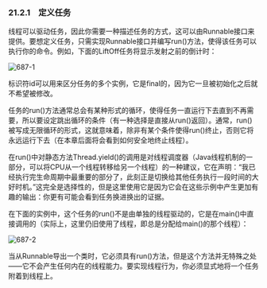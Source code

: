 ### 21.2.1　定义任务

线程可以驱动任务，因此你需要一种描述任务的方式，这可以由Runnable接口来提供。要想定义任务，只需实现Runnable接口并编写run()方法，使得该任务可以执行你的命令。例如，下面的LiftOff任务将显示发射之前的倒计时：

![687-1](../Images/image03658.jpeg)

标识符id可以用来区分任务的多个实例，它是final的，因为它一旦被初始化之后就不希望被修改。

任务的run()方法通常总会有某种形式的循环，使得任务一直运行下去直到不再需要，所以要设定跳出循环的条件（有一种选择是直接从run()返回）。通常，run()被写成无限循环的形式，这就意味着，除非有某个条件使得run()终止，否则它将永远运行下去（在本章后面将会看到如何安全地终止线程）。

在run()中对静态方法Thread.yield()的调用是对线程调度器（Java线程机制的一部分，可以将CPU从一个线程转移给另一个线程）的一种建议，它在声明：“我已经执行完生命周期中最重要的部分了，此刻正是切换给其他任务执行一段时间的大好时机。”这完全是选择性的，但是这里使用它是因为它会在这些示例中产生更加有趣的输出：你更有可能会看到任务换进换出的证据。

在下面的实例中，这个任务的run()不是由单独的线程驱动的，它是在main()中直接调用的（实际上，这里仍旧使用了线程，即总是分配给main()的那个线程）：

![687-2](../Images/image03659.jpeg)

当从Runnable导出一个类时，它必须具有run()方法，但是这个方法并无特殊之处——它不会产生任何内在的线程能力。要实现线程行为，你必须显式地将一个任务附着到线程上。